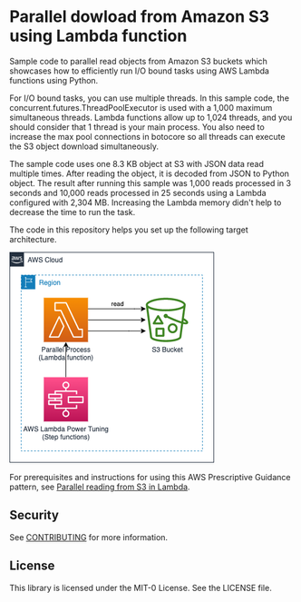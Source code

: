 # Parallel dowload from Amazon S3 using Lambda function

Sample code to parallel read objects from Amazon S3 buckets which
showcases how to efficiently run I/O bound tasks using AWS Lambda
functions using Python.

For I/O bound tasks, you can use multiple threads. In this sample
code, the concurrent.futures.ThreadPoolExecutor is used with a 1,000
maximum simultaneous threads. Lambda functions allow up to 1,024
threads, and you should consider that 1 thread is your main process.
You also need to increase the max pool connections in botocore so all
threads can execute the S3 object download simultaneously.

The sample code uses one 8.3 KB object at S3 with JSON data read 
multiple times. After reading the object, it is decoded from JSON to 
Python object. The result after running this sample was 1,000 reads 
processed in 3 seconds and 10,000 reads processed in 25 seconds using 
a Lambda configured with 2,304 MB. Increasing the Lambda memory didn't 
help to decrease the time to run the task.​

The code in this repository helps you set up the following target
architecture.

![Target architecture diagram](architecture.png "Architecture image")​

For prerequisites and instructions for using this AWS Prescriptive
Guidance pattern, see [Parallel reading from S3 in Lambda](https://apg-library.amazonaws.com/content/b46e9b16-9842-4291-adfa-3ef012b89aec). 

## Security

See [CONTRIBUTING](CONTRIBUTING.md#security-issue-notifications) for more information.

## License

This library is licensed under the MIT-0 License. See the LICENSE file.

